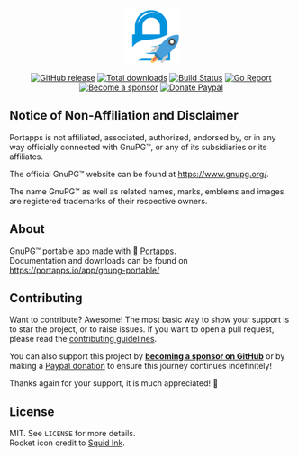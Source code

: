 <p align="center"><a href="https://portapps.io/app/gnupg-portable/" target="_blank"><img width="100" src="https://github.com/portapps/gnupg-portable/blob/master/res/papp.png"></a></p>

<p align="center">
  <a href="https://portapps.io/app/gnupg-portable/#download"><img src="https://img.shields.io/github/release/portapps/gnupg-portable.svg?style=flat-square" alt="GitHub release"></a>
  <a href="https://portapps.io/app/gnupg-portable/#download"><img src="https://img.shields.io/github/downloads/portapps/gnupg-portable/total.svg?style=flat-square" alt="Total downloads"></a>
  <a href="https://github.com/portapps/gnupg-portable/actions?workflow=build"><img src="https://img.shields.io/github/actions/workflow/status/portapps/gnupg-portable/build.yml?label=build&logo=github&style=flat-square" alt="Build Status"></a>
  <a href="https://goreportcard.com/report/github.com/portapps/gnupg-portable"><img src="https://goreportcard.com/badge/github.com/portapps/gnupg-portable?style=flat-square" alt="Go Report"></a>
  <br /><a href="https://github.com/sponsors/crazy-max"><img src="https://img.shields.io/badge/sponsor-crazy--max-181717.svg?logo=github&style=flat-square" alt="Become a sponsor"></a>
  <a href="https://www.paypal.me/crazyws"><img src="https://img.shields.io/badge/donate-paypal-00457c.svg?logo=paypal&style=flat-square" alt="Donate Paypal"></a>
</p>

## Notice of Non-Affiliation and Disclaimer

Portapps is not affiliated, associated, authorized, endorsed by, or in any way officially connected with GnuPG™, or any of its subsidiaries or its affiliates.

The official GnuPG™ website can be found at https://www.gnupg.org/.

The name GnuPG™ as well as related names, marks, emblems and images are registered trademarks of their respective owners.

## About

GnuPG™ portable app made with 🚀 [Portapps](https://portapps.io).<br />
Documentation and downloads can be found on https://portapps.io/app/gnupg-portable/

## Contributing

Want to contribute? Awesome! The most basic way to show your support is to star the project, or to raise issues. If
you want to open a pull request, please read the [contributing guidelines](https://portapps.io/doc/contribute/).

You can also support this project by [**becoming a sponsor on GitHub**](https://github.com/sponsors/crazy-max) or by
making a [Paypal donation](https://www.paypal.me/crazyws) to ensure this journey continues indefinitely!

Thanks again for your support, it is much appreciated! :pray:

## License

MIT. See `LICENSE` for more details.<br />
Rocket icon credit to [Squid Ink](http://thesquid.ink).
